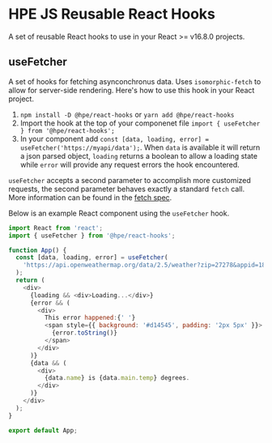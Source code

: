 # HPE JS Reusable React Hooks

A set of reusable React hooks to use in your React >= v16.8.0 projects.

## useFetcher

A set of hooks for fetching asynconchronus data. Uses `isomorphic-fetch` to allow for server-side rendering. Here's how to use this hook in your React project.

1. `npm install -D @hpe/react-hooks` or `yarn add @hpe/react-hooks`
2. Import the hook at the top of your componenet file `import { useFetcher } from '@hpe/react-hooks';`
3. In your component add `const [data, loading, error] = useFetcher('https://myapi/data');`. When `data` is available it will return a json parsed object, `loading` returns a boolean to allow a loading state while `error` will provide any request errors the hook encountered.

`useFetcher` accepts a second parameter to accomplish more customized requests, the second parameter behaves exactly a standard `fetch` call. More information can be found in the [fetch spec](https://developer.mozilla.org/en-US/docs/Web/API/Fetch_API/Using_Fetch#Supplying_request_options).

Below is an example React component using the `useFetcher` hook.

```javascript
import React from 'react';
import { useFetcher } from '@hpe/react-hooks';

function App() {
  const [data, loading, error] = useFetcher(
    'https://api.openweathermap.org/data/2.5/weather?zip=27278&appid=18ef348ece45174572c5e3d4be8a8d69&units=imperial',
  );
  return (
    <div>
      {loading && <div>Loading...</div>}
      {error && (
        <div>
          This error happened:{' '}
          <span style={{ background: '#d14545', padding: '2px 5px' }}>
            {error.toString()}
          </span>
        </div>
      )}
      {data && (
        <div>
          {data.name} is {data.main.temp} degrees.
        </div>
      )}
    </div>
  );
}

export default App;
```
